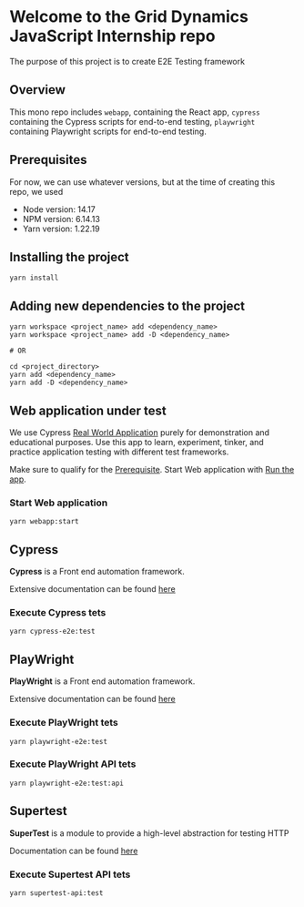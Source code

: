 # Welcome to the Grid Dynamics JavaScript Internship repo

The purpose of this project is to create E2E Testing framework

## Overview

This mono repo includes `webapp`, containing the React app, `cypress` containing the Cypress scripts for end-to-end testing, `playwright` containing Playwright scripts for end-to-end testing.

## Prerequisites

For now, we can use whatever versions, but at the time of creating this repo, we used

- Node version: 14.17
- NPM version: 6.14.13
- Yarn version: 1.22.19

## Installing the project

```shell
yarn install
```

## Adding new dependencies to the project

```shell
yarn workspace <project_name> add <dependency_name>
yarn workspace <project_name> add -D <dependency_name>

# OR

cd <project_directory>
yarn add <dependency_name>
yarn add -D <dependency_name>
```

## Web application under test

We use Cypress [Real World Application](https://www.cypress.io/blog/2020/06/11/introducing-the-cypress-real-world-app/) purely for demonstration and educational purposes. Use this app to learn, experiment, tinker, and practice application testing with different test frameworks.

Make sure to qualify for the [Prerequisite](./webapp/README.md#Prerequisites).
Start Web application with [Run the app](./webapp/README.md#Run).

### Start Web application

```shell
yarn webapp:start
```

## Cypress

**Cypress** is a Front end automation framework.

Extensive documentation can be found [here](https://docs.cypress.io/guides/overview/why-cypress)

### Execute Cypress tets

```shell
yarn cypress-e2e:test
```

## PlayWright

**PlayWright** is a Front end automation framework.

Extensive documentation can be found [here](https://playwright.dev/docs/intro)

### Execute PlayWright tets

```shell
yarn playwright-e2e:test
```

### Execute PlayWright API tets

```shell
yarn playwright-e2e:test:api
```

## Supertest

**SuperTest** is a module to provide a high-level abstraction for testing HTTP

Documentation can be found [here](https://github.com/visionmedia/supertest)

### Execute Supertest API tets

```shell
yarn supertest-api:test
```
